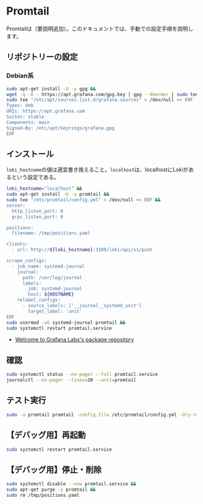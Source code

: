 # Promtail
Promtailは（要説明追加）。このドキュメントでは、手動での設定手順を説明します。

## リポジトリーの設定
### Debian系
```bash
sudo apt-get install -U -y gpg &&
wget -q -O - https://apt.grafana.com/gpg.key | gpg --dearmor | sudo tee /etc/apt/keyrings/grafana.gpg > /dev/null &&
sudo tee "/etc/apt/sources.list.d/grafana.sources" > /dev/null << EOF
Types: deb
URIs: https://apt.grafana.com
Suites: stable
Components: main
Signed-By: /etc/apt/keyrings/grafana.gpg
EOF
```

## インストール
`loki_hostname`の値は適宜書き換えること。`localhost`は、localhostにLokiがあるという設定である。
```bash
loki_hostname="localhost" &&
sudo apt-get install -U -y promtail &&
sudo tee "/etc/promtail/config.yml" > /dev/null << EOF &&
server:
  http_listen_port: 0
  grpc_listen_port: 0

positions:
  filename: /tmp/positions.yaml

clients:
  - url: http://${loki_hostname}:3100/loki/api/v1/push

scrape_configs:
  - job_name: systemd-journal
    journal:
      path: /var/log/journal
      labels:
        job: systemd-journal
        host: ${HOSTNAME}
    relabel_configs:
      - source_labels: ['__journal__systemd_unit']
        target_label: 'unit'
EOF
sudo usermod -aG systemd-journal promtail &&
sudo systemctl restart promtail.service
```
- [Welcome to Grafana Labs's package repository](https://apt.grafana.com/)

## 確認
```bash
sudo systemctl status --no-pager --full promtail.service
journalctl --no-pager --lines=20 --unit=promtail
```

## テスト実行
```bash
sudo -u promtail promtail -config.file /etc/promtail/config.yml -dry-run
```

## 【デバッグ用】再起動
```bash
sudo systemctl restart promtail.service
```

## 【デバッグ用】停止・削除
```bash
sudo systemctl disable --now promtail.service &&
sudo apt-get purge -y promtail &&
sudo rm /tmp/positions.yaml
```

